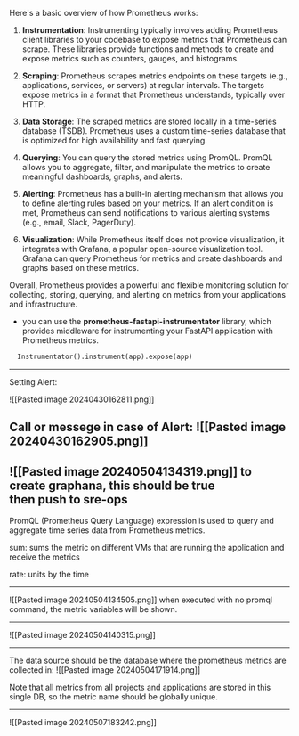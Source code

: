 Here's a basic overview of how Prometheus works:

1. **Instrumentation**: Instrumenting typically involves adding Prometheus client libraries to your codebase to expose metrics that Prometheus can scrape. These libraries provide functions and methods to create and expose metrics such as counters, gauges, and histograms.
    
2. **Scraping**: Prometheus scrapes metrics endpoints on these targets (e.g., applications, services, or servers) at regular intervals. The targets expose metrics in a format that Prometheus understands, typically over HTTP.
    
3. **Data Storage**: The scraped metrics are stored locally in a time-series database (TSDB). Prometheus uses a custom time-series database that is optimized for high availability and fast querying.
    
4. **Querying**: You can query the stored metrics using PromQL. PromQL allows you to aggregate, filter, and manipulate the metrics to create meaningful dashboards, graphs, and alerts.
    
5. **Alerting**: Prometheus has a built-in alerting mechanism that allows you to define alerting rules based on your metrics. If an alert condition is met, Prometheus can send notifications to various alerting systems (e.g., email, Slack, PagerDuty).
    
6. **Visualization**: While Prometheus itself does not provide visualization, it integrates with Grafana, a popular open-source visualization tool. Grafana can query Prometheus for metrics and create dashboards and graphs based on these metrics.
    

Overall, Prometheus provides a powerful and flexible monitoring solution for collecting, storing, querying, and alerting on metrics from your applications and infrastructure.

- you can use the **prometheus-fastapi-instrumentator** library, which provides middleware for instrumenting your FastAPI application with Prometheus metrics.
  
```python
  Instrumentator().instrument(app).expose(app)
```

-----------------------------------------------

Setting Alert: 

![[Pasted image 20240430162811.png]]

Call or messege in case of Alert:
![[Pasted image 20240430162905.png]]
-----------------------------
![[Pasted image 20240504134319.png]]
to create graphana, this should be true  
then push to sre-ops
-----------------------
PromQL (Prometheus Query Language) expression is used to query and aggregate time series data from Prometheus metrics.

sum: sums the metric on different VMs that are running the application and receive the metrics

rate: units by the time

-------------------------------------------

![[Pasted image 20240504134505.png]]
when executed with no promql command, the metric variables will be shown.

-------------------------
![[Pasted image 20240504140315.png]]

---------------------
The data source should be the database where the prometheus metrics are collected in:
![[Pasted image 20240504171914.png]]

Note that all metrics from all projects and applications are stored in this single DB, so the metric name should be globally unique.

---------------------------
![[Pasted image 20240507183242.png]]